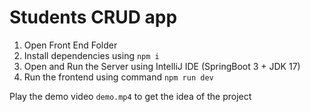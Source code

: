 # Students CRUD app

1. Open Front End Folder
2. Install dependencies using `npm i`
3. Open and Run the Server using IntelliJ IDE (SpringBoot 3 + JDK 17)
4. Run the frontend using command `npm run dev`

Play the demo video `demo.mp4` to get the idea of the project

